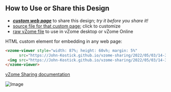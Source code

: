 
## How to Use or Share this Design

 - [***custom web page***][post] to share this design; *try it before you share it!*
 - [source file for that custom page][source]; click to customize
 - [raw vZome file][raw] to use in vZome desktop or vZome Online
 
 HTML custom element for embedding in any web page:
 ```html
<vzome-viewer style="width: 87%; height: 60vh; margin: 5%"
       src="https://John-Kostick.github.io/vzome-sharing/2022/05/03/14-37-21-Octahedron-olive-#-10/Octahedron-olive-#-10.vZome" >
  <img src="https://John-Kostick.github.io/vzome-sharing/2022/05/03/14-37-21-Octahedron-olive-#-10/Octahedron-olive-#-10.png" />
</vzome-viewer>
 ```

[vZome Sharing documentation](https://vzome.github.io/vzome/sharing.html#how-it-works)

![Image](<Octahedron-olive-#-10.png>)


[post]: <https://John-Kostick.github.io/vzome-sharing/2022/05/03/Octahedron-olive-#-10-14-37-21.html>
[source]: <https://github.com/John-Kostick/vzome-sharing/edit/main/_posts/2022-05-03-Octahedron-olive-#-10-14-37-21.md>
[raw]: <https://raw.githubusercontent.com/John-Kostick/vzome-sharing/main/2022/05/03/14-37-21-Octahedron-olive-#-10/Octahedron-olive-#-10.vZome>